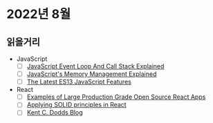 # 2022년 8월

## 읽을거리

- JavaScript
  - [ ] [JavaScript Event Loop And Call Stack Explained](https://felixgerschau.com/javascript-event-loop-call-stack)
  - [ ] [JavaScript's Memory Management Explained](https://felixgerschau.com/javascript-memory-management)
  - [ ] [The Latest ES13 JavaScript Features](https://javascript.plainenglish.io/latest-es13-javascript-features-24cba45c93f7)
- React
  - [ ] [Examples of Large Production Grade Open Source React Apps](https://maxrozen.com/examples-of-large-production-grade-open-source-react-apps)
  - [ ] [Applying SOLID principles in React](https://medium.com/dailyjs/applying-solid-principles-in-react-14905d9c5377)
  - [ ] [Kent C. Dodds Blog](https://kentcdodds.com/blog)
